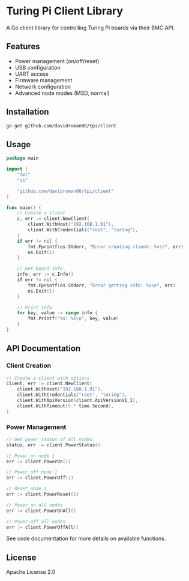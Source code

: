 # Turing Pi Client Library

A Go client library for controlling Turing Pi boards via their BMC API.

## Features

- Power management (on/off/reset)
- USB configuration
- UART access
- Firmware management
- Network configuration
- Advanced node modes (MSD, normal)

## Installation

```bash
go get github.com/davidroman0O/tpi/client
```

## Usage

```go
package main

import (
	"fmt"
	"os"

	"github.com/davidroman0O/tpi/client"
)

func main() {
	// Create a client
	c, err := client.NewClient(
		client.WithHost("192.168.1.91"),
		client.WithCredentials("root", "turing"),
	)
	if err != nil {
		fmt.Fprintf(os.Stderr, "Error creating client: %v\n", err)
		os.Exit(1)
	}

	// Get board info
	info, err := c.Info()
	if err != nil {
		fmt.Fprintf(os.Stderr, "Error getting info: %v\n", err)
		os.Exit(1)
	}

	// Print info
	for key, value := range info {
		fmt.Printf("%s: %s\n", key, value)
	}
}
```

## API Documentation

### Client Creation

```go
// Create a client with options
client, err := client.NewClient(
    client.WithHost("192.168.1.91"),
    client.WithCredentials("root", "turing"),
    client.WithApiVersion(client.ApiVersionV1_1),
    client.WithTimeout(5 * time.Second),
)
```

### Power Management

```go
// Get power status of all nodes
status, err := client.PowerStatus()

// Power on node 1
err := client.PowerOn(1)

// Power off node 1
err := client.PowerOff(1)

// Reset node 1
err := client.PowerReset(1)

// Power on all nodes
err := client.PowerOnAll()

// Power off all nodes
err := client.PowerOffAll()
```

See code documentation for more details on available functions.

## License

Apache License 2.0 